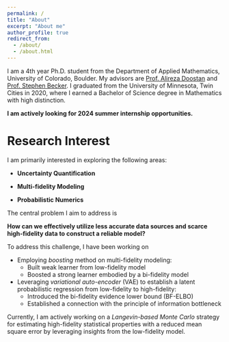 ```yaml
---
permalink: /
title: "About"
excerpt: "About me"
author_profile: true
redirect_from: 
  - /about/
  - /about.html
---
```


I am a 4th year Ph.D. student from the Department of Applied Mathematics, University of Colorado, Boulder.
My advisors are [Prof. Alireza Doostan](https://www.colorado.edu/aerospace/alireza-doostan) and [Prof. Stephen Becker](https://amath.colorado.edu/faculty/becker/). 
I graduated from the University of Minnesota, Twin Cities in 2020, where I earned a Bachelor of Science degree in Mathematics with high distinction.

**I am actively looking for 2024 summer internship opportunities.**

Research Interest
======
I am primarily interested in exploring the following areas:

- **Uncertainty Quantification**

- **Multi-fidelity Modeling**

- **Probabilistic Numerics**

The central problem I aim to address is

**How can we effectively utilize less accurate data sources and scarce high-fidelity data to construct a reliable model?**

To address this challenge, I have been working on

- Employing *boosting* method on multi-fidelity modeling:
    - Built weak learner from low-fidelity model
    - Boosted a strong learner embodied by a bi-fidelity model
- Leveraging *variational auto-encoder* (VAE) to establish a latent probabilistic regression from low-fidelity to high-fidelity:
    - Introduced the bi-fidelity evidence lower bound (BF-ELBO)
    - Established a connection with the principle of information bottleneck

Currently, I am actively working on a *Langevin-based Monte Carlo* strategy for estimating high-fidelity statistical properties with a reduced mean square error by leveraging insights from the low-fidelity model.
